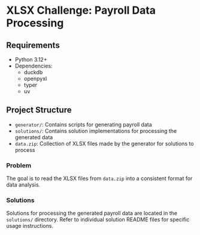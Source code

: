 # XLSX Challenge: Payroll Data Processing

## Requirements

- Python 3.12+
- Dependencies:
  - duckdb
  - openpyxl
  - typer
  - uv

## Project Structure

- `generator/`: Contains scripts for generating payroll data
- `solutions/`: Contains solution implementations for processing the generated data
- `data.zip`: Collection of XLSX files made by the generator for solutions to process

### Problem

The goal is to read the XLSX files from `data.zip` into a consistent format
for data analysis.

### Solutions

Solutions for processing the generated payroll data are located in the
`solutions/` directory. Refer to individual solution README files for specific
usage instructions.
